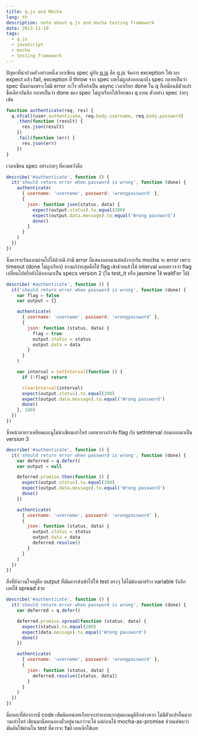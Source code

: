 ```yaml
---
title: q.js and Mocha
lang: th
description: note about q.js and mocha testing framework
date: 2013-11-10
tags:
  - q.js
  - javascript
  - mocha
  - testing framework
---
```


ปัญหาที่น่าปวดหัวอย่างหนึ่งเวลาเขียน spec คู่กับ [q.js](https://github.com/kriskowal/q) คือ q.js จัดการ exception ให้เวลา expect แล้ว fail, exception ที่ throw จาก spec เลยไม่ถูกส่งออกมาถึง spec กลายเป็นว่า spec นั้นผ่านเพราะไม่มี error อะไร หรือถ้าเป็น async เวลาเรียก done ใน q ก็เหมือนมีตัวแปรชื่อเดียวกันอีก กลายเป็นว่า done ของ spec ไม่ถูกเรียกไปเรียกของ q แทน ตัวอย่าง spec ง่ายๆ เช่น

```js
function authenticate(req, res) {
  q.nfcall(user.authenticate, req.body.username, req.body.password)
    .then(function (result) {
      res.json(result)
    })
    .fail(function (err) {
      res.json(err)
    })
}
```

เวลาเขียน spec อย่างง่ายๆ ที่คาดหวังคือ

```js
describe('#authenticate', function () {
  it('should return error when password is wrong', function (done) {
    authenticate(
      { username: 'username', password: 'wrongpassword' },
      {
        json: function json(status, data) {
          expect(output.status).to.equal(200)
          expect(output.data.message).to.equal('Wrong password')
          done()
        }
      }
    )
  })
})
```

ซึ่งควรจะรันแบบผ่านไปได้ด้วยดี ถ้ามี error ก็แสดงออกมาแต่หลังจากรัน mocha จะ error เพราะ timeout (done ไม่ถูกเรียก) ทางแก้ง่ายสุดคือใช้ flag เข้าช่วยแล้วให้ interval คอยตรวจว่า flag เปลี่ยนไปหรือยังได้ออกมาเป็น specs version 2 (ใน test_it หรือ jasmine ใช้ waitFor ได้)

```js
describe('#authenticate', function () {
  it('should return error when password is wrong', function (done) {
    var flag = false
    var output = {}

    authenticate(
      { username: 'username', password: 'wrongpassword' },
      {
        json: function (status, data) {
          flag = true
          output.status = status
          output.data = data
        }
      }
    )

    var interval = setInterval(function () {
      if (!flag) return

      clearInterval(interval)
      expect(output.status).to.equal(200)
      expect(output.data.message).to.equal('Wrong password')
      done()
    }, 100)
  })
})
```

ซึ่งหน้าตายาวเหยียดและดูไม่น่าเขียนเท่าไหร่ เลยหาทางกำจัด flag กับ setInterval ก่อนออกมาเป็น version 3

```js
describe('#authenticate', function () {
  it('should return error when password is wrong', function (done) {
    var deferred = q.defer()
    var output = null

    deferred.promise.then(function () {
      expect(output.status).to.equal(200)
      expect(output.data.message).to.equal('Wrong password')
      done()
    })

    authenticate(
      { username: 'username', password: 'wrongpassword' },
      {
        json: function (status, data) {
          output.status = status
          output.data = data
          deferred.resolve()
        }
      }
    )
  })
})
```

สิ่งที่ยังกวนใจอยู่คือ output ที่มันควรส่งเข้าไปให้ test ตรงๆ ได้ไม่ต้องมาสร้าง variable รับอีกเลยใช้ spread ช่วย

```js
describe('#authenticate', function () {
  it('should return error when password is wrong', function (done) {
    var deferred = q.defer()

    deferred.promise.spread(function (status, data) {
      expect(status).to.equal(200)
      expect(data.message).to.equal('Wrong password')
      done()
    })

    authenticate(
      { username: 'username', password: 'wrongpassword' },
      {
        json: function (status, data) {
          deferred.resolve([status, data])
        }
      }
    )
  })
})
```

นี่แหละที่ต้องการมี code เพิ่มนิดหน่อยเกือบจะเท่าแบบแรกสุดแถมดูดีอีกต่างหาก ไม่มีตัวแปรอื่นมากวนเท่าไหร่ เขียนมานี่ตอนลองมั่วอยู่นานกว่าจะได้ แต่ก่อนใช้ mocha-as-promise ช่วยแต่พบว่ามันดันให้ผ่านใน test ที่ควรจะ fail เลยเลิกใช้เลย
